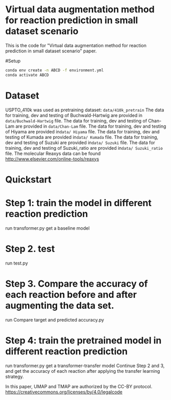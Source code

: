 # Virtual data augmentation method for reaction prediction in small dataset scenario
This is the code for "Virtual data augmentation method for reaction prediction in small dataset scenario" paper.  

#Setup

```bash
conda env create -n ABCD -f environment.yml
conda activate ABCD
```

# Dataset
USPTO_410k was used as pretraining dataset: `data/410k_pretrain`
The data for training, dev and testing of Buchwald-Hartwig are provided in ```data/Buchwald-Hartwig``` file. 
The data for training, dev and testing of Chan-Lam are provided in ```data/Chan-Lam``` file.
The data for training, dev and testing of Hiyama are provided in```data/ Hiyama``` file.
The data for training, dev and testing of Kumada are provided in```data/ Kumada``` file.
The data for training, dev and testing of Suzuki are provided in```data/ Suzuki``` file.
The data for training, dev and testing of Suzuki_ratio are provided in```data/ Suzuki_ratio``` file.
The molecular Reaxys data can be found http://www.elsevier.com/online-tools/reaxys


# Quickstart
# Step 1: train  the model in different reaction prediction
run transformer.py 
get a baseline model


# Step 2. test
run test.py

# Step 3. Compare the accuracy of each reaction before and after augmenting the data set.
run Compare target and predicted accuracy.py

# Step 4: train the pretrained model in different reaction prediction 
run transformer.py 
get a transformer-transfer model
Continue Step 2 and 3, and get the accuracy of each reaction after applying the transfer learning strategy.

In this paper, UMAP and TMAP are authorized by the CC-BY protocol.
https://creativecommons.org/licenses/by/4.0/legalcode
